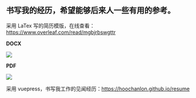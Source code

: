 ## 书写我的经历，希望能够后来人一些有用的参考。

采用 LaTex 写的简历模版，在线查看：https://www.overleaf.com/read/mgbjrbswgttr

**DOCX**

![](https://cdn.statically.io/gh/hoochanlon/resume/main/resume.jpg)

**PDF**

![](https://cdn.statically.io/gh/hoochanlon/resume/main/resume.png)

采用 vuepress，书写我工作的见闻经历：https://hoochanlon.github.io/resume
